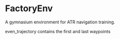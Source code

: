 # FactoryEnv

A gymnasium environment for ATR navigation training.

even_trajectory contains the first and last waypoints